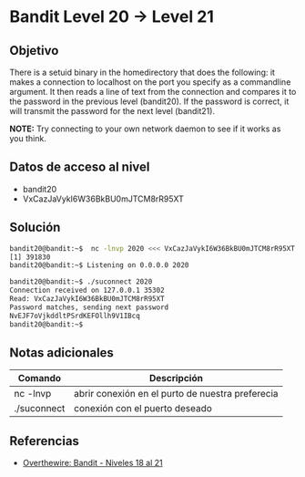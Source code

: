 # Bandit Level 20 → Level 21


## Objetivo
There is a setuid binary in the homedirectory that does the following: it makes a connection to localhost on the port you specify as a commandline argument. It then reads a line of text from the connection and compares it to the password in the previous level (bandit20). If the password is correct, it will transmit the password for the next level (bandit21).

**NOTE:** Try connecting to your own network daemon to see if it works as you think.

## Datos de acceso al nivel 
- bandit20
- VxCazJaVykI6W36BkBU0mJTCM8rR95XT

## Solución
``` bash
bandit20@bandit:~$  nc -lnvp 2020 <<< VxCazJaVykI6W36BkBU0mJTCM8rR95XT &
[1] 391830
bandit20@bandit:~$ Listening on 0.0.0.0 2020

bandit20@bandit:~$ ./suconnect 2020
Connection received on 127.0.0.1 35302
Read: VxCazJaVykI6W36BkBU0mJTCM8rR95XT
Password matches, sending next password
NvEJF7oVjkddltPSrdKEFOllh9V1IBcq
bandit20@bandit:~$
```


## Notas adicionales
| Comando | Descripción |
|------ | -------------- |
| nc -lnvp | abrir conexión en el purto de nuestra preferecia |
|  ./suconnect| conexión con el puerto deseado |

## Referencias
- [ Overthewire: Bandit - Niveles 18 al 21](https://www.youtube.com/watch?v=NIQ2qemDu3g)
